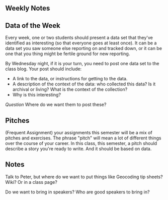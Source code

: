## Weekly Notes

## Data of the Week
Every week, one or two students should present a data set that they've identified as interesting (so that everyone goes at least once). It can be a data set you saw someone else reporting on and tracked down, or it can be one that you thing might be fertile ground for new reporting.

By Wednesday night, if it is your turn, you need to post one data set to the class blog. Your post should include:
+ A link to the data, or instructions for getting to the data.
+ A description of the context of the data: who collected this data? Is it archival or living? What is the context of the collection?
+ Why is this interesting?

*Question* Where do we want them to post these?


## Pitches
(Frequent Assignment) your assignments this semester will be a mix of pitches and exercises. The phrase "pitch" will mean a lot of different things over the course of your career. In this class, this semester, a pitch should describe a story you're ready to write. And it should be based on data.




## Notes
Talk to Peter, but where do we want to put things like Geocoding tip sheets? Wiki? Or in a class page?

Do we want to bring in speakers? Who are good speakers to bring in? 

